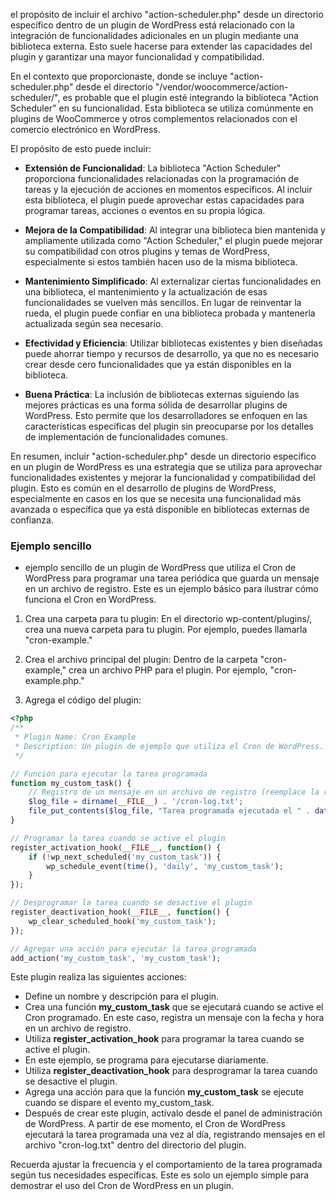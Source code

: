 el propósito de incluir el archivo "action-scheduler.php" desde un directorio específico dentro de un plugin de WordPress está relacionado con la integración de funcionalidades adicionales en un plugin mediante una biblioteca externa. Esto suele hacerse para extender las capacidades del plugin y garantizar una mayor funcionalidad y compatibilidad.

En el contexto que proporcionaste, donde se incluye "action-scheduler.php" desde el directorio "/vendor/woocommerce/action-scheduler/", es probable que el plugin esté integrando la biblioteca "Action Scheduler" en su funcionalidad. Esta biblioteca se utiliza comúnmente en plugins de WooCommerce y otros complementos relacionados con el comercio electrónico en WordPress.

El propósito de esto puede incluir:

+ **Extensión de Funcionalidad**: La biblioteca "Action Scheduler" proporciona funcionalidades relacionadas con la programación de tareas y la ejecución de acciones en momentos específicos. Al incluir esta biblioteca, el plugin puede aprovechar estas capacidades para programar tareas, acciones o eventos en su propia lógica.

+ **Mejora de la Compatibilidad**: Al integrar una biblioteca bien mantenida y ampliamente utilizada como "Action Scheduler," el plugin puede mejorar su compatibilidad con otros plugins y temas de WordPress, especialmente si estos también hacen uso de la misma biblioteca.

+ **Mantenimiento Simplificado**: Al externalizar ciertas funcionalidades en una biblioteca, el mantenimiento y la actualización de esas funcionalidades se vuelven más sencillos. En lugar de reinventar la rueda, el plugin puede confiar en una biblioteca probada y mantenerla actualizada según sea necesario.

+ **Efectividad y Eficiencia**: Utilizar bibliotecas existentes y bien diseñadas puede ahorrar tiempo y recursos de desarrollo, ya que no es necesario crear desde cero funcionalidades que ya están disponibles en la biblioteca.

+ **Buena Práctica**: La inclusión de bibliotecas externas siguiendo las mejores prácticas es una forma sólida de desarrollar plugins de WordPress. Esto permite que los desarrolladores se enfoquen en las características específicas del plugin sin preocuparse por los detalles de implementación de funcionalidades comunes.

En resumen, incluir "action-scheduler.php" desde un directorio específico en un plugin de WordPress es una estrategia que se utiliza para aprovechar funcionalidades existentes y mejorar la funcionalidad y compatibilidad del plugin. Esto es común en el desarrollo de plugins de WordPress, especialmente en casos en los que se necesita una funcionalidad más avanzada o específica que ya está disponible en bibliotecas externas de confianza.

### Ejemplo sencillo
+ ejemplo sencillo de un plugin de WordPress que utiliza el Cron de WordPress para programar una tarea periódica que guarda un mensaje en un archivo de registro. Este es un ejemplo básico para ilustrar cómo funciona el Cron en WordPress.

1. Crea una carpeta para tu plugin: En el directorio wp-content/plugins/, crea una nueva carpeta para tu plugin. Por ejemplo, puedes llamarla "cron-example."

2. Crea el archivo principal del plugin: Dentro de la carpeta "cron-example," crea un archivo PHP para el plugin. Por ejemplo, "cron-example.php."

3. Agrega el código del plugin:

``` php
<?php
/**
 * Plugin Name: Cron Example
 * Description: Un plugin de ejemplo que utiliza el Cron de WordPress.
 */

// Función para ejecutar la tarea programada
function my_custom_task() {
    // Registro de un mensaje en un archivo de registro (reemplace la ruta según sea necesario)
    $log_file = dirname(__FILE__) . '/cron-log.txt';
    file_put_contents($log_file, "Tarea programada ejecutada el " . date('Y-m-d H:i:s') . "\n", FILE_APPEND);
}

// Programar la tarea cuando se active el plugin
register_activation_hook(__FILE__, function() {
    if (!wp_next_scheduled('my_custom_task')) {
        wp_schedule_event(time(), 'daily', 'my_custom_task');
    }
});

// Desprogramar la tarea cuando se desactive el plugin
register_deactivation_hook(__FILE__, function() {
    wp_clear_scheduled_hook('my_custom_task');
});

// Agregar una acción para ejecutar la tarea programada
add_action('my_custom_task', 'my_custom_task');
```
Este plugin realiza las siguientes acciones:

+ Define un nombre y descripción para el plugin.
+ Crea una función **my_custom_task** que se ejecutará cuando se active el Cron programado. En este caso, registra un mensaje con la fecha y hora en un archivo de registro.
+ Utiliza **register_activation_hook** para programar la tarea cuando se active el plugin.
+ En este ejemplo, se programa para ejecutarse diariamente.
+ Utiliza **register_deactivation_hook** para desprogramar la tarea cuando se desactive el plugin.
+ Agrega una acción para que la función **my_custom_task** se ejecute cuando se dispare el evento my_custom_task.
+ Después de crear este plugin, actívalo desde el panel de administración de WordPress. A partir de ese momento, el Cron de WordPress ejecutará la tarea programada una vez al día, registrando mensajes en el archivo "cron-log.txt" dentro del directorio del plugin.

Recuerda ajustar la frecuencia y el comportamiento de la tarea programada según tus necesidades específicas. Este es solo un ejemplo simple para demostrar el uso del Cron de WordPress en un plugin.
